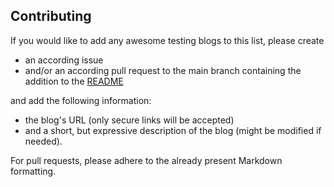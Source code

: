 ## Contributing

If you would like to add any awesome testing blogs to this list, please create

- an according issue
- and/or an according pull request to the main branch containing the addition to the [README](https://github.com/ChristoWolf/awesome-testing-blogs/blob/main/README.md)

and add the following information:

- the blog's URL (only secure links will be accepted)
- and a short, but expressive description of the blog (might be modified if needed).

For pull requests, please adhere to the already present Markdown formatting.
